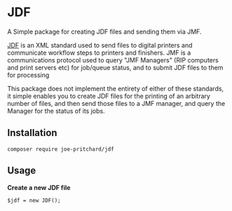 # JDF #

A Simple package for creating JDF files and sending them via JMF.

[JDF](https://en.wikipedia.org/wiki/Job_Definition_Format) is an XML standard used to send files to digital printers and
communicate workflow steps to printers and finishers. JMF is a communications protocol used to query "JMF Managers" 
(RIP computers and print servers etc) for job/queue status, and to submit JDF files to them for processing

This package does not implement the entirety of either of these standards, it simple enables you to create JDF files
for the printing of an arbitrary number of files, and then send those files to a JMF manager, and query the Manager for 
the status of its jobs.

## Installation ##

`composer require joe-pritchard/jdf`

## Usage ##

**Create a new JDF file**

`$jdf = new JDF();`
 